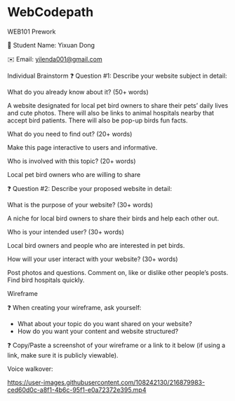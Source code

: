 # WebCodepath

WEB101 Prework

👤 Student Name: Yixuan Dong

✉️ Email: yilenda001@gmail.com

Individual Brainstorm
❓ Question #1:  Describe your website subject in detail:

What do you already know about it? (50+ words)

A website designated for local pet bird owners to share their pets’ daily lives and cute photos. There will also be links to animal hospitals nearby that accept bird patients. There will also be pop-up birds fun facts.


What do you need to find out? (20+ words)

Make this page interactive to users and informative.


Who is involved with this topic? (20+ words)

Local pet bird owners who are willing to share


❓ Question #2: Describe your proposed website in detail:

What is the purpose of your website? (30+ words)

A niche for local bird owners to share their birds and help each other out.


Who is your intended user? (30+ words)

Local bird owners and people who are interested in pet birds.


How will your user interact with your website? (30+ words)

Post photos and questions. Comment on,  like or dislike other people’s posts. Find bird hospitals quickly.




Wireframe 

❓ When creating your wireframe, ask yourself:

- What about your topic do you want shared on your website?
- How do you want your content and website structured?

❓ Copy/Paste a screenshot of your wireframe or a link to it below (if using a link, make sure it is publicly viewable).



Voice walkover:


https://user-images.githubusercontent.com/108242130/216879983-ced60d0c-a8f1-4b6c-95f1-e0a72372e395.mp4





